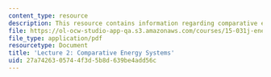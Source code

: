 ```yaml
---
content_type: resource
description: This resource contains information regarding comparative energy systems.
file: https://ol-ocw-studio-app-qa.s3.amazonaws.com/courses/15-031j-energy-decisions-markets-and-policies-spring-2012/27a7426305744f3d5b8d639be4add56c_MIT15_031JS12_lec2.pdf
file_type: application/pdf
resourcetype: Document
title: 'Lecture 2: Comparative Energy Systems'
uid: 27a74263-0574-4f3d-5b8d-639be4add56c
---
```

